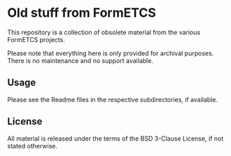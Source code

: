 # Old stuff from FormETCS
This repository is a collection of obsolete material from the various FormETCS projects.

Please note that everything here is only provided for archival purposes.
There is no maintenance and no support available.

## Usage
Please see the Readme files in the respective subdirectories, if available.

## License
All material is released under the terms of the BSD 3-Clause License, if not stated otherwise.

